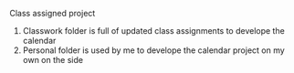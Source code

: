 Class assigned project
1) Classwork folder is full of updated class assignments to develope the calendar
2) Personal folder is used by me to develope the calendar project on my own on the side